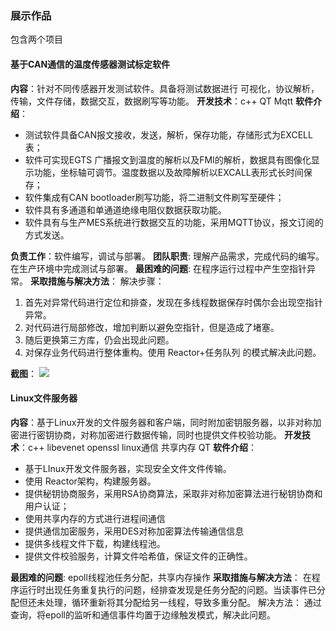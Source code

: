 
### 展示作品
包含两个项目


#### 基于CAN通信的温度传感器测试标定软件
**内容**：针对不同传感器开发测试软件。具备将测试数据进行 可视化，协议解析，传输，文件存储，数据交互，数据刷写等功能。
**开发技术**：c++ QT Mqtt
**软件介绍**：
* 测试软件具备CAN报文接收，发送，解析，保存功能，存储形式为EXCELL表；
* 软件可实现EGTS 广播报文到温度的解析以及FMI的解析，数据具有图像化显示功能，坐标轴可调节。温度数据以及故障解析以EXCALL表形式长时间保存；
* 软件集成有CAN bootloader刷写功能，将二进制文件刷写至硬件；
* 软件具有多通道和单通道绝缘电阻仪数据获取功能。
* 软件具有与生产MES系统进行数据交互的功能，采用MQTT协议，报文订阅的方式发送。

**负责工作**：软件编写，调试与部署。
**团队职责**: 理解产品需求，完成代码的编写。在生产环境中完成测试与部署。
**最困难的问题**: 在程序运行过程中产生空指针异常。
**采取措施与解决方法**：
解决步骤：
1. 首先对异常代码进行定位和排查，发现在多线程数据保存时偶尔会出现空指针异常。
2. 对代码进行局部修改，增加判断以避免空指针，但是造成了堵塞。
3. 随后更换第三方库，仍会出现此问题。
4. 对保存业务代码进行整体重构。使用 Reactor+任务队列 的模式解决此问题。

**截图**：
![](/assets/images/1_1.PNG)


#### Linux文件服务器
**内容**：基于Linux开发的文件服务器和客户端，同时附加密钥服务器，以非对称加密进行密钥协商，对称加密进行数据传输，同时也提供文件校验功能。
**开发技术**：c++ libevenet openssl linux通信 共享内存 QT
**软件介绍**：

* 基于LInux开发文件服务器，实现安全文件文件传输。
* 使用 Reactor架构，构建服务器。
* 提供秘钥协商服务，采用RSA协商算法，采取非对称加密算法进行秘钥协商和用户认证；
* 使用共享内存的方式进行进程间通信
* 提供通信加密服务，采用DES对称加密算法传输通信信息
* 提供多线程文件下载，构建线程池。
* 提供文件校验服务，计算文件哈希值，保证文件的正确性。


**最困难的问题**: epoll线程池任务分配，共享内存操作
**采取措施与解决方法**： 在程序运行时出现任务重复执行的问题，经排查发现是任务分配的问题。当读事件已分配但还未处理，循环重新将其分配给另一线程，导致多重分配。
解决方法：
通过查询，将epoll的监听和通信事件均置于边缘触发模式，解决此问题。
